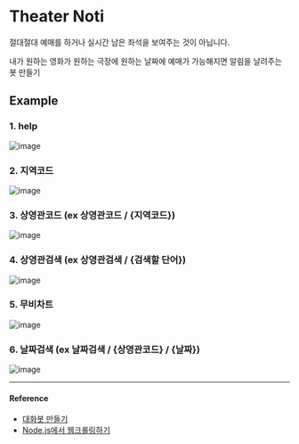 # Theater Noti

절대절대 예매를 하거나 실시간 남은 좌석을 보여주는 것이 아닙니다.

내가 원하는 영화가 원하는 극장에 원하는 날짜에 예매가 가능해지면 알림을 날려주는 봇 만들기

## Example

### 1. help

![image](https://user-images.githubusercontent.com/24274424/62146580-a33d0c80-b330-11e9-8030-20dea8a659ce.png)

### 2. 지역코드

![image](https://user-images.githubusercontent.com/24274424/62146878-455cf480-b331-11e9-8c72-b1a8cf893bd7.png)

### 3. 상영관코드 (ex 상영관코드 / {지역코드})

![image](https://user-images.githubusercontent.com/24274424/62146659-d089ba80-b330-11e9-8cc7-94e3ea0ef0c0.png)

### 4. 상영관검색 (ex 상영관검색 / {검색할 단어})

![image](https://user-images.githubusercontent.com/24274424/62146684-db444f80-b330-11e9-9669-27fb9718890b.png)

### 5. 무비차트

![image](https://user-images.githubusercontent.com/24274424/62146820-1fcfeb00-b331-11e9-8fd4-012ee803a666.png)

### 6. 날짜검색 (ex 날짜검색 / {상영관코드} / {날짜})

![image](https://user-images.githubusercontent.com/24274424/62146843-324a2480-b331-11e9-9365-994ad84a83b1.png)

---

#### Reference 

- [대화봇 만들기](http://labs.brandi.co.kr/2019/01/30/kwakjs.html)
- [Node.js에서 웹크롤링하기](https://velog.io/@yesdoing/Node.js-%EC%97%90%EC%84%9C-%EC%9B%B9-%ED%81%AC%EB%A1%A4%EB%A7%81%ED%95%98%EA%B8%B0-wtjugync1m)
